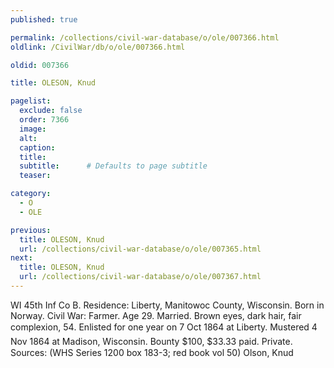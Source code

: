 ```yaml
---
published: true

permalink: /collections/civil-war-database/o/ole/007366.html
oldlink: /CivilWar/db/o/ole/007366.html

oldid: 007366

title: OLESON, Knud

pagelist:
  exclude: false
  order: 7366
  image: 
  alt:
  caption:
  title:
  subtitle:      # Defaults to page subtitle
  teaser:

category: 
  - O 
  - OLE

previous:
  title: OLESON, Knud
  url: /collections/civil-war-database/o/ole/007365.html  
next:
  title: OLESON, Knud
  url: /collections/civil-war-database/o/ole/007367.html   
---
```

WI 45th Inf Co B. Residence: Liberty, Manitowoc County, Wisconsin. Born in Norway. Civil War: Farmer. Age 29. Married. Brown eyes, dark hair, fair complexion, 5&#146;4&#148;. Enlisted for one year on 7 Oct 1864 at Liberty. Mustered 4 Nov 1864 at Madison, Wisconsin. Bounty $100, $33.33 paid. Private. Sources: (WHS Series 1200 box 183-3; red book vol 50) &#147;Olson, Knud&#148;